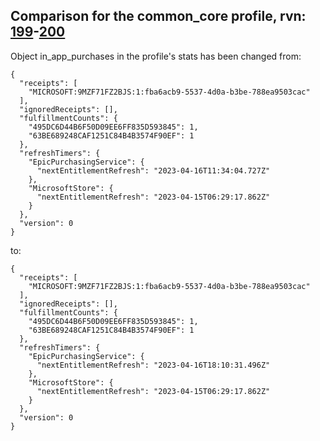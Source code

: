 ## Comparison for the common_core profile, rvn: [199](https://github.com/PRO100KatYT/FortniteProfileRevisions/tree/main/profiles/common_core/199%20common_core.json)-[200](https://github.com/PRO100KatYT/FortniteProfileRevisions/tree/main/profiles/common_core/200%20common_core.json)

Object in_app_purchases in the profile's stats has been changed from:

```
{
  "receipts": [
    "MICROSOFT:9MZF71FZ2BJS:1:fba6acb9-5537-4d0a-b3be-788ea9503cac"
  ],
  "ignoredReceipts": [],
  "fulfillmentCounts": {
    "495DC6D44B6F50D09EE6FF835D593845": 1,
    "63BE689248CAF1251C84B4B3574F90EF": 1
  },
  "refreshTimers": {
    "EpicPurchasingService": {
      "nextEntitlementRefresh": "2023-04-16T11:34:04.727Z"
    },
    "MicrosoftStore": {
      "nextEntitlementRefresh": "2023-04-15T06:29:17.862Z"
    }
  },
  "version": 0
}
```

to:

```
{
  "receipts": [
    "MICROSOFT:9MZF71FZ2BJS:1:fba6acb9-5537-4d0a-b3be-788ea9503cac"
  ],
  "ignoredReceipts": [],
  "fulfillmentCounts": {
    "495DC6D44B6F50D09EE6FF835D593845": 1,
    "63BE689248CAF1251C84B4B3574F90EF": 1
  },
  "refreshTimers": {
    "EpicPurchasingService": {
      "nextEntitlementRefresh": "2023-04-16T18:10:31.496Z"
    },
    "MicrosoftStore": {
      "nextEntitlementRefresh": "2023-04-15T06:29:17.862Z"
    }
  },
  "version": 0
}
```

<br><br>
